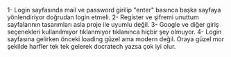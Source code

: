 1- Login sayfasında mail ve password girilip "enter" basınca başka sayfaya yönlendiriyor doğrudan login etmeli.
2- Register ve şifremi unuttum sayfalarının tasarımları asla proje ile uyumlu değil.
3- Google ve diğer giriş seçenekleri kullanılmıyor tıklanmıyor tıklanınca hiçbir şey olmuyor.
4- Login sayfasına gelirken önceki loading güzel ama modern değil. Oraya güzel mor şekilde harfler tek tek gelerek docratech yazsa çok iyi olur.